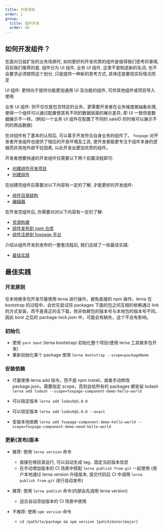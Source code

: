 ```yaml
---
title: 开发须知
order: 1
group:
  title: 组件开发
  order: 40
---
```


## 如何开发组件？

在面对日益扩张的业务场景时, 如何更好的开发优质的组件是值得我们思考的事情, 目前我们推荐的是, 组件分为 UI 组件, 业务 UI 组件, 这里不是制造新的名词, 也不会要求必须按照这个划分, 只是提供一种新的思考方式, 具体还是要视实际情况而定

UI 组件: 更倾向于提供功能更加通用 UI 及功能的组件, 可供其他组件或项目导入使用

业务 UI 组件: 则不仅仅是包含特定的业务，更需要开发者在业务维度做抽象处理, 使得一个组件可以通过配置使其有不同的数据层面的展示差异, 即 UI 一致但是数据展示不一样。(例如一个业务 UI 组件在配置了不同的 saleID 的时候可以展示不同的商品数据)

在对组件有了基本的认知后, 可以着手开发符合自身业务的组件了。 `foxpage` 对开发者开发组件也提供了相应的开发环境及工具, 使开发者能更专注于组件本身的逻辑而非其他外部干扰因素, 以此开发出更加优质的组件。

开发者想要快速的开发组件仅需要以下两个前置流程即可:

- [创建组件开发项目](/developer/component/create-cmpt#创建组件开发项目)
- [创建组件](/developer/component/create-cmpt#创建组件)

在创建完组件后需要对以下内容有一定的了解, 才能更好的开发组件:

- [组件目录结构](/developer/component/create-cmpt#项目结构)
- [编辑器](/developer/component/cmpt-editor#编辑器样例)

在开发完组件后, 你需要对对以下内容有一定的了解:

- [资源构建](/developer/component/create-cmpt#资源构建)
- [组件发布到 npm 仓库](/developer/component/create-cmpt#组件发布到-npm-仓库)
- [组件注册到 foxpage 平台](/developer/component/register)

介绍从组件开发到发布的一整套流程后, 我们总结了一些最佳实践:

- [最佳实践](/developer/component/basic-cmpt#最佳实践)

## 最佳实践

### 开发原则

在本地做多包开发尽量使用 lerna 进行操作，避免直接的 npm 操作。lerna 在 bootstrap 的过程中，会优先尝试将 packages 下面的包之间互相的依赖通过 link 的方式安装，而不是真正的去下载，除非依赖包的版本号与本地包的版本号不同。因此 boot 之后的 package-lock.json 中，可能会有缺失，这个不会有影响。

### 初始化

- 使用 `yarn boot` (lerna bootstrap) 初始化整个项目(使用 lerna 工具做多包开发)
- 重新初始化某个 package 使用 `lerna bootstrap --scope=packageName`

### 安装依赖

- 尽量使用 lerna add 指令，而不是 npm install，或者手动修改 package.json。需要指定 scope，否则会给所有的 packages 都安装 lodash
  `lerna add lodash --scope=foxpage-component-demo-hello-world`

- 可以指定版本
  `lerna add lodash@1.0.0`

- 可以锁定版本
  `lerna add lodash@1.0.0 --exact`

- 安装本地依赖
  `lerna add foxpage-component-demo-hello-world --scope=foxpage-component-demo-need-hello-world`

### 更新(发布)版本

- 推荐: 使用 `lerna version` 命令

  - 直接在根目录运行, 可以自动生成 tag，固定当前版本信息
  - 在手动增加版本的 CI 场景中搭配 `lerna publish from-git` 一起使用 (用户本地通过 lerna version 升级版本, 提交代码后 CI 中调用 `lerna publish from-git` 进行自动发布)

- 推荐: 使用 `lerna publish` 命令(内部会先调用 lerna version)

  - 适合自动添加版本的 CI 场景中使用

- 不推荐: 使用 `npm version` 命令
  - `cd /path/to/package && npm version [patch|minor|major]`
